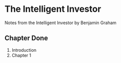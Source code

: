 # The Intelligent Investor
Notes from the Intelligent Investor by Benjamin Graham 

## Chapter Done
1. Introduction
2. Chapter 1
